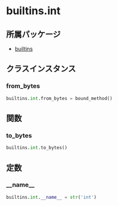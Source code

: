 # builtins.int

## 所属パッケージ
- [builtins](../../module/builtins)

## クラスインスタンス

### from\_bytes
```python
builtins.int.from_bytes = bound_method()
```

## 関数

### to\_bytes
```python
builtins.int.to_bytes()
```

## 定数

### \_\_name\_\_
```python
builtins.int.__name__ = str('int')
```
